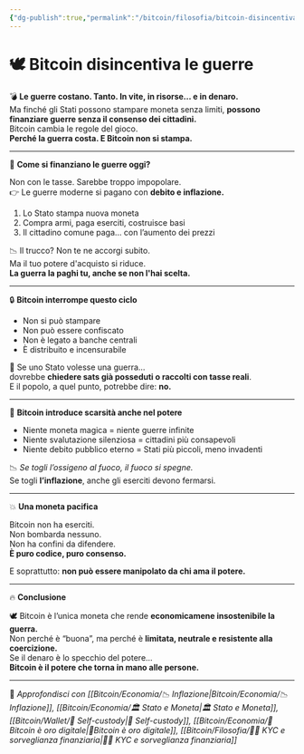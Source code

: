 ```yaml
---
{"dg-publish":true,"permalink":"/bitcoin/filosofia/bitcoin-disincentiva-le-guerre/","title":"🕊️ Bitcoin disincentiva le guerre","tags":["Bitcoin","Guerra","Stato","Inflazione","Finanza","Etica"]}
---
```



# 🕊️ Bitcoin disincentiva le guerre

💣 **Le guerre costano. Tanto. In vite, in risorse… e in denaro.**  
Ma finché gli Stati possono stampare moneta senza limiti, **possono finanziare guerre senza il consenso dei cittadini.**  
Bitcoin cambia le regole del gioco.  
**Perché la guerra costa. E Bitcoin non si stampa.**

---

💸 **Come si finanziano le guerre oggi?**

Non con le tasse. Sarebbe troppo impopolare.  
👉 Le guerre moderne si pagano con **debito e inflazione.**

1. Lo Stato stampa nuova moneta  
2. Compra armi, paga eserciti, costruisce basi  
3. Il cittadino comune paga… con l’aumento dei prezzi

📉 Il trucco? Non te ne accorgi subito.  
Ma il tuo potere d'acquisto si riduce.  
**La guerra la paghi tu, anche se non l'hai scelta.**

---

🔒 **Bitcoin interrompe questo ciclo**

- Non si può stampare  
- Non può essere confiscato  
- Non è legato a banche centrali  
- È distribuito e incensurabile

🎯 Se uno Stato volesse una guerra…  
dovrebbe **chiedere sats già posseduti o raccolti con tasse reali**.  
E il popolo, a quel punto, potrebbe dire: **no.**

---

🧠 **Bitcoin introduce scarsità anche nel potere**

- Niente moneta magica = niente guerre infinite  
- Niente svalutazione silenziosa = cittadini più consapevoli  
- Niente debito pubblico eterno = Stati più piccoli, meno invadenti

📉 *Se togli l’ossigeno al fuoco, il fuoco si spegne.*  
Se togli **l’inflazione**, anche gli eserciti devono fermarsi.

---

💥 **Una moneta pacifica**

Bitcoin non ha eserciti.  
Non bombarda nessuno.  
Non ha confini da difendere.  
**È puro codice, puro consenso.**

E soprattutto: **non può essere manipolato da chi ama il potere.**

---

🔥 **Conclusione**

🕊️ Bitcoin è l’unica moneta che rende **economicamene insostenibile la guerra.**  
Non perché è “buona”, ma perché è **limitata, neutrale e resistente alla coercizione.**  
Se il denaro è lo specchio del potere…  
**Bitcoin è il potere che torna in mano alle persone.**

---

🔗 _Approfondisci con [[Bitcoin/Economia/📉 Inflazione\|Bitcoin/Economia/📉 Inflazione]], [[Bitcoin/Economia/🏛️ Stato e Moneta\|🏛️ Stato e Moneta]], [[Bitcoin/Wallet/🔐 Self-custody\|🔐 Self-custody]], [[Bitcoin/Economia/🥇Bitcoin è oro digitale\|🥇Bitcoin è oro digitale]], [[Bitcoin/Filosofia/🕵️‍♂️  KYC e sorveglianza finanziaria\|🕵️‍♂️  KYC e sorveglianza finanziaria]]_